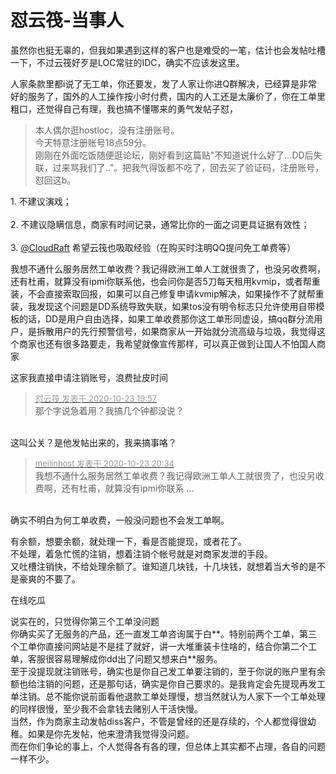 # 怼云筏-当事人


虽然你也挺无辜的，但我如果遇到这样的客户也是难受的一笔，估计也会发帖吐槽一下，不过云筏好歹是LOC常驻的IDC，确实不应该发这里。<img src="static/image/smiley/default/lol.gif" smilieid="12" border="0" alt="" />

人家条款里都i说了无工单，你还要发，发了人家让你进Q群解决，已经算是非常好的服务了，国外的人工操作按小时付费，国内的人工还是太廉价了，你在工单里粗口，还觉得自己有理，我也搞不懂哪来的勇气发帖子怼，

<div class="quote"><blockquote>本人偶尔逛hostloc，没有注册账号。<br />
今天特意注册账号18点59分。<br />
刚刚在外面吃饭随便逛论坛，刚好看到这篇贴&quot;不知道说什么好了...DD后失联，过来骂我们了..&quot;。把我气得饭都不吃了，回去买了验证码，注册账号，怼回这b。</blockquote></div>1. 不建议演戏；<br />
<br />
2. 不建议隐瞒信息，商家有时间记录，通常比你的一面之词更具证据有效性；<br />
<br />
3. <a href="https://www.hostloc.com/home.php?mod=space&amp;uid=42215" target="_blank">@CloudRaft</a> 希望云筏也吸取经验（在购买时注明QQ提问免工单费等）<img id="aimg_Fe12r" onclick="zoom(this, this.src, 0, 0, 0)" class="zoom" src="https://cdn.jsdelivr.net/gh/hishis/forum-master/public/images/patch.gif" onmouseover="img_onmouseoverfunc(this)" onload="thumbImg(this)" border="0" alt="" />

我想不通什么服务居然工单收费？我记得欧洲工单人工就很贵了，也没另收费啊，还有杜甫，就算没有ipmi你联系他，也会问你是否5刀每天租用kvmip，或者帮重装，不会直接索取回报，如果可以自己修复申请kvmip解决，如果操作不了就帮重装，我发现这个问题是DD系统导致失联，如果tos没有明令标志只允许使用自带模板的话，DD是用户自由选择，如果工单收费那你这工单形同虚设，搞qq群分流用户，是拆散用户的先行预警信号，如果商家从一开始就分流高级与垃圾，我觉得这个商家也还有很多路要走，我希望就像宣传那样，可以真正做到让国人不怕国人商家

这家我直接申请注销账号，浪费扯皮时间<img src="static/image/smiley/default/lol.gif" smilieid="12" border="0" alt="" />

<div class="quote"><blockquote><font size="2"><a href="https://www.hostloc.com/forum.php?mod=redirect&amp;goto=findpost&amp;pid=9342897&amp;ptid=757735" target="_blank"><font color="#999999">怼云筏 发表于 2020-10-23 19:57</font></a></font><br />
那个字说急着用？我搞几个钟都没说？</blockquote></div><br />
这叫公关？是他发帖出来的，我来搞事咯？

<div class="quote"><blockquote><font size="2"><a href="https://www.hostloc.com/forum.php?mod=redirect&amp;goto=findpost&amp;pid=9343087&amp;ptid=757735" target="_blank"><font color="#999999">meilinhost 发表于 2020-10-23 20:34</font></a></font><br />
我想不通什么服务居然工单收费？我记得欧洲工单人工就很贵了，也没另收费啊，还有杜甫，就算没有ipmi你联系 ...</blockquote></div><br />
确实不明白为何工单收费，一般没问题也不会发工单啊。

有余额，想要余额，就处理一下，看是否能提现，或者花了。<br />
不处理，着急忙慌的注销，想着注销个帐号就是对商家发泄的手段。<br />
又吐槽注销快，不给处理余额了。谁知道几块钱，十几块钱，就想着当大爷的是不是豪爽的不要了。

<img src="static/image/smiley/default/lol.gif" smilieid="12" border="0" alt="" /><img src="static/image/smiley/default/lol.gif" smilieid="12" border="0" alt="" /><img src="static/image/smiley/default/lol.gif" smilieid="12" border="0" alt="" />在线吃瓜

说实在的，只觉得你第三个工单没问题<br />
你确实买了无服务的产品，还一直发工单咨询属于白**。特别前两个工单，第三个工单你直接问网站是不是挂了就好，讲一大堆重装卡住啥的，结合你第二个工单，客服很容易理解成你dd出了问题又想来白**服务。<br />
至于没提现就注销账号，确实也是你自己发工单要注销的，至于你说的账户里有余额也给注销的问题，还是那句话，确实是你自己要求的。是我肯定会先提现再发工单注销。总不能你说前面看他退款工单处理慢，想当然就认为人家下一个工单处理的同样很慢，至少我不会拿钱去赌别人干活快慢。<br />
当然，作为商家主动发帖diss客户，不管是曾经的还是存续的，个人都觉得很幼稚。如果是你先发帖，他来澄清我觉得没问题。<br />
而在你们争论的事上，个人觉得各有各的理，但总体上其实都不占理，各自的问题一样不少。<img id="aimg_X78pe" onclick="zoom(this, this.src, 0, 0, 0)" class="zoom" src="https://cdn.jsdelivr.net/gh/hishis/forum-master/public/images/patch.gif" onmouseover="img_onmouseoverfunc(this)" onload="thumbImg(this)" border="0" alt="" />
